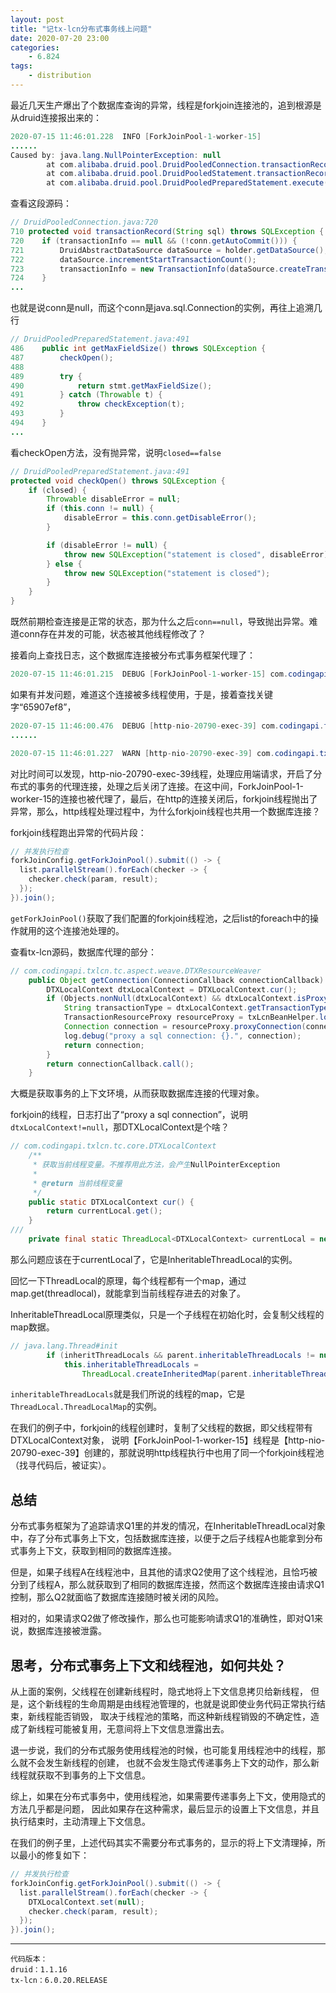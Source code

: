 ```yaml
---
layout: post
title: "记tx-lcn分布式事务线上问题"
date: 2020-07-20 23:00
categories:
    - 6.824
tags:
    - distribution
---
```



最近几天生产爆出了个数据库查询的异常，线程是forkjoin连接池的，追到根源是从druid连接报出来的：

```java
2020-07-15 11:46:01.228  INFO [ForkJoinPool-1-worker-15]
......
Caused by: java.lang.NullPointerException: null
        at com.alibaba.druid.pool.DruidPooledConnection.transactionRecord(DruidPooledConnection.java:720)
        at com.alibaba.druid.pool.DruidPooledStatement.transactionRecord(DruidPooledStatement.java:284)
        at com.alibaba.druid.pool.DruidPooledPreparedStatement.execute(DruidPooledPreparedStatement.java:491)
```

查看这段源码：

```java
// DruidPooledConnection.java:720
710 protected void transactionRecord(String sql) throws SQLException {
720    if (transactionInfo == null && (!conn.getAutoCommit())) {
721        DruidAbstractDataSource dataSource = holder.getDataSource();
722        dataSource.incrementStartTransactionCount();
723        transactionInfo = new TransactionInfo(dataSource.createTransactionId());
724    }
...
```

也就是说conn是null，而这个conn是java.sql.Connection的实例，再往上追溯几行

```java
// DruidPooledPreparedStatement.java:491
486    public int getMaxFieldSize() throws SQLException {
487        checkOpen();
488
489        try {
490            return stmt.getMaxFieldSize();
491        } catch (Throwable t) {
492            throw checkException(t);
493        }
494    }
...
```

看checkOpen方法，没有抛异常，说明`closed==false`

```java
// DruidPooledPreparedStatement.java:491
protected void checkOpen() throws SQLException {
    if (closed) {
        Throwable disableError = null;
        if (this.conn != null) {
            disableError = this.conn.getDisableError();
        }

        if (disableError != null) {
            throw new SQLException("statement is closed", disableError);
        } else {
            throw new SQLException("statement is closed");
        }
    }
}
```

既然前期检查连接是正常的状态，那为什么之后`conn==null`，导致抛出异常。难道conn存在并发的可能，状态被其他线程修改了？

接着向上查找日志，这个数据库连接被分布式事务框架代理了：

```java
2020-07-15 11:46:01.215  DEBUG [ForkJoinPool-1-worker-15] com.codingapi.txlcn.tc.aspect.weave.DTXResourceWeaver - proxy a sql connection: com.codingapi.txlcn.tc.core.transaction.lcn.resource.LcnConnectionProxy@65907ef8.
```

如果有并发问题，难道这个连接被多线程使用，于是，接着查找关键字“65907ef8”，

```java
2020-07-15 11:46:00.476  DEBUG [http-nio-20790-exec-39] com.codingapi.txlcn.tc.aspect.weave.DTXResourceWeaver - proxy a sql connection: com.codingapi.txlcn.tc.core.transaction.lcn.resource.LcnConnectionProxy@65907ef8.
......

2020-07-15 11:46:01.227  WARN [http-nio-20790-exec-39] com.codingapi.txlcn.tc.core.transaction.lcn.resource.LcnConnectionProxy - transaction type[lcn] proxy connection:com.codingapi.txlcn.tc.core.transaction.lcn.resource.LcnConnectionProxy@65907ef8 closed.
```

对比时间可以发现，http-nio-20790-exec-39线程，处理应用端请求，开启了分布式的事务的代理连接，处理之后关闭了连接。在这中间，ForkJoinPool-1-worker-15的连接也被代理了，最后，在http的连接关闭后，forkjoin线程抛出了异常，那么，http线程处理过程中，为什么forkjoin线程也共用一个数据库连接？

forkjoin线程跑出异常的代码片段：

```java
// 并发执行检查
forkJoinConfig.getForkJoinPool().submit(() -> {
  list.parallelStream().forEach(checker -> {
    checker.check(param, result);
  });
}).join();
```
`getForkJoinPool()`获取了我们配置的forkjoin线程池，之后list的foreach中的操作就用的这个连接池处理的。

查看tx-lcn源码，数据库代理的部分：

```java
// com.codingapi.txlcn.tc.aspect.weave.DTXResourceWeaver
	public Object getConnection(ConnectionCallback connectionCallback) throws Throwable {
        DTXLocalContext dtxLocalContext = DTXLocalContext.cur();
        if (Objects.nonNull(dtxLocalContext) && dtxLocalContext.isProxy()) {
            String transactionType = dtxLocalContext.getTransactionType();
            TransactionResourceProxy resourceProxy = txLcnBeanHelper.loadTransactionResourceProxy(transactionType);
            Connection connection = resourceProxy.proxyConnection(connectionCallback);
            log.debug("proxy a sql connection: {}.", connection);
            return connection;
        }
        return connectionCallback.call();
    }
```

大概是获取事务的上下文环境，从而获取数据库连接的代理对象。

forkjoin的线程，日志打出了“proxy a sql connection”，说明`dtxLocalContext!=null`，那DTXLocalContext是个啥？

```java
// com.codingapi.txlcn.tc.core.DTXLocalContext
	/**
     * 获取当前线程变量。不推荐用此方法，会产生NullPointerException
     *
     * @return 当前线程变量
     */
    public static DTXLocalContext cur() {
        return currentLocal.get();
    }
///
    private final static ThreadLocal<DTXLocalContext> currentLocal = new InheritableThreadLocal<>();
```

那么问题应该在于currentLocal了，它是InheritableThreadLocal的实例。

回忆一下ThreadLocal的原理，每个线程都有一个map，通过map.get(threadlocal)，就能拿到当前线程存进去的对象了。

InheritableThreadLocal原理类似，只是一个子线程在初始化时，会复制父线程的map数据。

```java
// java.lang.Thread#init
        if (inheritThreadLocals && parent.inheritableThreadLocals != null)
            this.inheritableThreadLocals =
                ThreadLocal.createInheritedMap(parent.inheritableThreadLocals);

```
`inheritableThreadLocals`就是我们所说的线程的map，它是`ThreadLocal.ThreadLocalMap`的实例。

在我们的例子中，forkjoin的线程创建时，复制了父线程的数据，即父线程带有DTXLocalContext对象，
说明【ForkJoinPool-1-worker-15】线程是【http-nio-20790-exec-39】创建的，那就说明http线程执行中也用了同一个forkjoin线程池（找寻代码后，被证实）。

## 总结

分布式事务框架为了追踪请求Q1里的并发的情况，在InheritableThreadLocal对象中，存了分布式事务上下文，包括数据库连接，以便于之后子线程A也能拿到分布式事务上下文，获取到相同的数据库连接。

但是，如果子线程A在线程池中，且其他的请求Q2使用了这个线程池，且恰巧被分到了线程A，那么就获取到了相同的数据库连接，然而这个数据库连接由请求Q1控制，那么Q2就面临了数据库连接随时被关闭的风险。

相对的，如果请求Q2做了修改操作，那么也可能影响请求Q1的准确性，即对Q1来说，数据库连接被泄露。



## 思考，分布式事务上下文和线程池，如何共处？

从上面的案例，父线程在创建新线程时，隐式地将上下文信息拷贝给新线程，
但是，这个新线程的生命周期是由线程池管理的，也就是说即使业务代码正常执行结束，新线程能否销毁，
取决于线程池的策略，而这种新线程销毁的不确定性，造成了新线程可能被复用，无意间将上下文信息泄露出去。

退一步说，我们的分布式服务使用线程池的时候，也可能复用线程池中的线程，那么就不会发生新线程的创建，
也就不会发生隐式传递事务上下文的动作，那么新线程就获取不到事务的上下文信息。

综上，如果在分布式事务中，使用线程池，如果需要传递事务上下文，使用隐式的方法几乎都是问题，
因此如果存在这种需求，最后显示的设置上下文信息，并且执行结束时，主动清理上下文信息。

在我们的例子里，上述代码其实不需要分布式事务的，显示的将上下文清理掉，所以最小的修复如下：
```java
// 并发执行检查
forkJoinConfig.getForkJoinPool().submit(() -> {
  list.parallelStream().forEach(checker -> {
    DTXLocalContext.set(null);
    checker.check(param, result);
  });
}).join();
```

----------

    代码版本：
    druid：1.1.16
    tx-lcn：6.0.20.RELEASE

